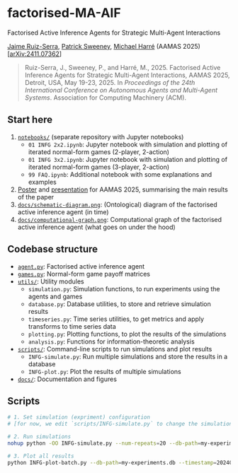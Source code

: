 
# factorised-MA-AIF

Factorised Active Inference Agents for Strategic Multi-Agent Interactions

[Jaime Ruiz-Serra](https://github.com/RuizSerra), [Patrick Sweeney](https://github.com/patricesweeney), [Michael Harré](https://github.com/M-Harre) (AAMAS 2025) [[arXiv:2411.07362](https://arxiv.org/abs/2411.07362)]

> Ruiz-Serra, J., Sweeney, P., and Harré, M., 2025. Factorised Active Inference Agents for Strategic Multi-Agent Interactions, AAMAS 2025, Detroit, USA, May 19-23, 2025. In _Proceedings of the 24th International Conference on Autonomous Agents and Multi-Agent Systems_. Association for Computing Machinery (ACM).

## Start here

1. [`notebooks/`](https://github.com/RuizSerra/factorised-MA-AIF-notebooks) (separate repository with Jupyter notebooks)
    - `01 INFG 2x2.ipynb`: Jupyter notebook with simulation and plotting of iterated normal-form games (2-player, 2-action)
    - `01 INFG 3x2.ipynb`: Jupyter notebook with simulation and plotting of iterated normal-form games (3-player, 2-action)
    - `99 FAQ.ipynb`: Additional notebook with some explanations and examples
2. [Poster](./docs/AAMAS-2025-poster.pdf) and [presentation](./docs/AAMAS-2025-presentation.pdf) for AAMAS 2025, summarising the main results of the paper
3. [`docs/schematic-diagram.png`](./docs/schematic-diagram.png): (Ontological) diagram of the factorised active inference agent (in time)
4. [`docs/computational-graph.png`](./docs/computational-graph.png): Computational graph of the factorised active inference agent (what goes on under the hood)

## Codebase structure

- [`agent.py`](./agent.py): Factorised active inference agent
- [`games.py`](./games.py): Normal-form game payoff matrices
- [`utils/`](./utils/): Utility modules
    - `simulation.py`: Simulation functions, to run experiments using the agents and games
    - `database.py`: Database utilities, to store and retrieve simulation results
    - `timeseries.py`: Time series utilities, to get metrics and apply transforms to time series data
    - `plotting.py`: Plotting functions, to plot the results of the simulations
    - `analysis.py`: Functions for information-theoretic analysis
- [`scripts/`](./scripts/): Command-line scripts to run simulations and plot results
    - `INFG-simulate.py`: Run multiple simulations and store the results in a database
    - `INFG-plot.py`: Plot the results of multiple simulations
- [`docs/`](./docs/): Documentation and figures

## Scripts

```bash
# 1. Set simulation (expriment) configuration
# [for now, we edit `scripts/INFG-simulate.py` to change the simulation parameters]

# 2. Run simulations
nohup python -OO INFG-simulate.py --num-repeats=20 --db-path=my-experiments.db &

# 3. Plot all results
python INFG-plot-batch.py --db-path=my-experiments.db --timestamp=20240928
```